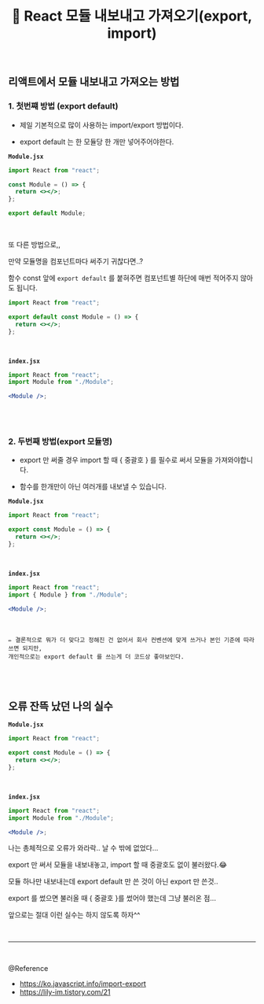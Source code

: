 # <div align="center">📝 React 모듈 내보내고 가져오기(export, import)</div>

<br>

## **리액트에서 모듈 내보내고 가져오는 방법**

### 1. 첫번쨰 방법 (export default)

- 제일 기본적으로 많이 사용하는 import/export 방법이다.

- export default 는 한 모듈당 한 개만 넣어주어야한다.

**`Module.jsx`**

```jsx
import React from "react";

const Module = () => {
  return <></>;
};

export default Module;
```

<br>

또 다른 방법으로,,

만약 모듈명을 컴포넌트마다 써주기 귀찮다면..?

함수 const 앞에 `export default` 를 붙혀주면 컴포넌트별 하단에 매번 적어주지 않아도 됩니다.

```jsx
import React from "react";

export default const Module = () => {
  return <></>;
};
```

<br>

**`index.jsx`**

```jsx
import React from "react";
import Module from "./Module";

<Module />;
```

<br>
<br>

### 2. 두번째 방법(export 모듈명)

- export 만 써줄 경우 import 할 때 { 중괄호 } 를 필수로 써서 모듈을 가져와야합니다.

- 함수를 한개만이 아닌 여러개를 내보낼 수 있습니다.

**`Module.jsx`**

```jsx
import React from "react";

export const Module = () => {
  return <></>;
};
```

<br>

**`index.jsx`**

```jsx
import React from "react";
import { Module } from "./Module";

<Module />;
```

<br>

```
✏️ 결론적으로 뭐가 더 맞다고 정해진 건 없어서 회사 컨벤션에 맞게 쓰거나 본인 기준에 따라 쓰면 되지만,
개인적으로는 export default 를 쓰는게 더 코드상 좋아보인다.
```

<br>
<br>

## **오류 잔뜩 났던 나의 실수**

**`Module.jsx`**

```jsx
import React from "react";

export const Module = () => {
  return <></>;
};
```

<br>

**`index.jsx`**

```jsx
import React from "react";
import Module from "./Module";

<Module />;
```

나는 총체적으로 오류가 와라락.. 날 수 밖에 없었다...

export 만 써서 모듈을 내보내놓고, import 할 때 중괄호도 없이 불러왔다.😂

모듈 하나만 내보내는데 export default 만 쓴 것이 아닌 export 만 쓴것..

export 를 썼으면 불러올 때 { 중괄호 }를 썼어야 했는데 그냥 불러온 점...

앞으로는 절대 이런 실수는 하지 않도록 하자^^

<br>

---

<br>

@Reference

- https://ko.javascript.info/import-export
- https://lily-im.tistory.com/21
